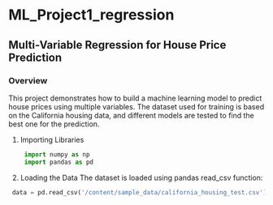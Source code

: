 # ML_Project1_regression
## Multi-Variable Regression for House Price Prediction
### Overview
This project demonstrates how to build a machine learning model to predict house prices using multiple variables. The dataset used for training is based on the California housing data, and different models are tested to find the best one for the prediction.
1. Importing Libraries
   ```python
    import numpy as np
    import pandas as pd

2. Loading the Data
The dataset is loaded using pandas read_csv function:

  ```python
   data = pd.read_csv('/content/sample_data/california_housing_test.csv')
